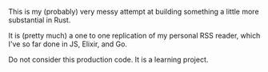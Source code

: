 This is my (probably) very messy attempt at building something a little more
substantial in Rust.

It is (pretty much) a one to one replication of my personal RSS reader, which
I've so far done in JS, Elixir, and Go.

Do not consider this production code. It is a learning project.
